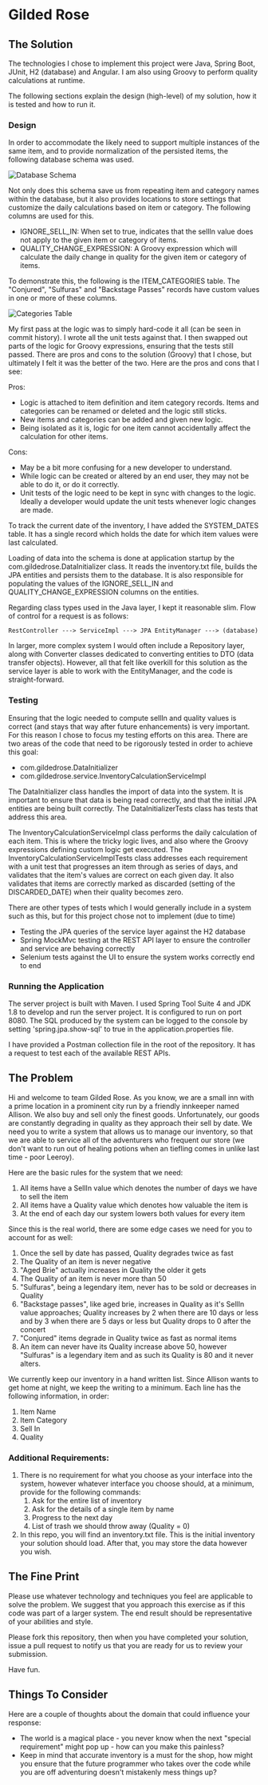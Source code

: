 # Gilded Rose

## The Solution

The technologies I chose to implement this project were Java, Spring Boot, JUnit, H2 (database) and Angular. I am also using Groovy to perform quality calculations at runtime.

The following sections explain the design (high-level) of my solution, how it is tested and how to run it.

### Design
In order to accommodate the likely need to support multiple instances of the same item, and to provide normalization of the persisted items, the following database schema was used.

![Database Schema](Doc/schema.png)

Not only does this schema save us from repeating item and category names within the database, but it also provides locations to store settings that customize the daily calculations based on item or category. The following columns are used for this.

* IGNORE_SELL_IN: When set to true, indicates that the sellIn value does not apply to the given item or category of items.
* QUALITY_CHANGE_EXPRESSION: A Groovy expression which will calculate the daily change in quality for the given item or category of items.

To demonstrate this, the following is the ITEM_CATEGORIES table. The "Conjured", "Sulfuras" and "Backstage Passes" records have custom values in one or more of these columns.

![Categories Table](Doc/categories-table.png)

My first pass at the logic was to simply hard-code it all (can be seen in commit history). I wrote all the unit tests against that. I then swapped out parts of the logic for Groovy expressions, ensuring that the tests still passed. There are pros and cons to the solution (Groovy) that I chose, but ultimately I felt it was the better of the two. Here are the pros and cons that I see:

Pros:
  * Logic is attached to item definition and item category records. Items and categories can be renamed or deleted and the logic still sticks.
  * New items and categories can be added and given new logic.
  * Being isolated as it is, logic for one item cannot accidentally affect the calculation for other items.

Cons:
  * May be a bit more confusing for a new developer to understand.
  * While logic can be created or altered by an end user, they may not be able to do it, or do it correctly.
  * Unit tests of the logic need to be kept in sync with changes to the logic. Ideally a developer would update the unit tests whenever logic changes are made.

To track the current date of the inventory, I have added the SYSTEM_DATES table. It has a single record which holds the date for which item values were last calculated.

Loading of data into the schema is done at application startup by the com.gildedrose.DataInitializer class. It reads the inventory.txt file, builds the JPA entities and persists them to the database. It is also responsible for populating the values of the IGNORE_SELL_IN and QUALITY_CHANGE_EXPRESSION columns on the entities.

Regarding class types used in the Java layer, I kept it reasonable slim. Flow of control for a request is as follows:
	
	RestController ---> ServiceImpl ---> JPA EntityManager ---> (database)

In larger, more complex system I would often include a Repository layer, along with Converter classes dedicated to converting entities to DTO (data transfer objects). However, all that felt like overkill for this solution as the service layer is able to work with the EntityManager, and the code is straight-forward.

### Testing
Ensuring that the logic needed to compute sellIn and quality values is correct (and stays that way after future enhancements) is very important. For this reason I chose to focus my testing efforts on this area. There are two areas of the code that need to be rigorously tested in order to achieve this goal:

* com.gildedrose.DataInitializer
* com.gildedrose.service.InventoryCalculationServiceImpl

The DataInitializer class handles the import of data into the system. It is important to ensure that data is being read correctly, and that the initial JPA entities are being built correctly. The DataInitializerTests class has tests that address this area.

The InventoryCalculationServiceImpl class performs the daily calculation of each item. This is where the tricky logic lives, and also where the Groovy expressions defining custom logic get executed. The InventoryCalculationServiceImplTests class addresses each requirement with a unit test that progresses an item through as series of days, and validates that the item's values are correct on each given day. It also validates that items are correctly marked as discarded (setting of the DISCARDED_DATE) when their quality becomes zero.

There are other types of tests which I would generally include in a system such as this, but for this project chose not to implement (due to time)
* Testing the JPA queries of the service layer against the H2 database
* Spring MockMvc testing at the REST API layer to ensure the controller and service are behaving correctly
* Selenium tests against the UI to ensure the system works correctly end to end

### Running the Application
The server project is built with Maven. I used Spring Tool Suite 4 and JDK 1.8 to develop and run the server project.
It is configured to run on port 8080.
The SQL produced by the system can be logged to the console by setting 'spring.jpa.show-sql' to true in the application.properties file.

I have provided a Postman collection file in the root of the repository. It has a request to test each of the available REST APIs.

## The Problem
Hi and welcome to team Gilded Rose. As you know, we are a small inn with a prime location in a prominent city run by a friendly innkeeper named Allison. We also buy and sell only the finest goods. Unfortunately, our goods are constantly degrading in quality as they approach their sell by date. We need you to write a system that allows us to manage our inventory, so that we are able to service all of the adventurers who frequent our store (we don't want to run out of healing potions when an tiefling comes in unlike last time - poor Leeroy).

Here are the basic rules for the system that we need:

1. All items have a SellIn value which denotes the number of days we have to sell the item
2. All items have a Quality value which denotes how valuable the item is
3. At the end of each day our system lowers both values for every item

Since this is the real world, there are some edge cases we need for you to account for as well:

1. Once the sell by date has passed, Quality degrades twice as fast
2. The Quality of an item is never negative
3. "Aged Brie" actually increases in Quality the older it gets
4. The Quality of an item is never more than 50
5. "Sulfuras", being a legendary item, never has to be sold or decreases in Quality
6. "Backstage passes", like aged brie, increases in Quality as it's SellIn value approaches; Quality increases by 2 when there are 10 days or less and by 3 when there are 5 days or less but Quality drops to 0 after the concert
7. "Conjured" items degrade in Quality twice as fast as normal items
8. An item can never have its Quality increase above 50, however "Sulfuras" is a legendary item and as such its Quality is 80 and it never alters.

We currently keep our inventory in a hand written list. Since Allison wants to get home at night, we keep the writing to a minimum. Each line has the following information, in order:

1. Item Name
2. Item Category
3. Sell In
4. Quality

### Additional Requirements:
1. There is no requirement for what you choose as your interface into the system, however whatever interface you choose should, at a minimum, provide for the following commands:
	1. Ask for the entire list of inventory
	2. Ask for the details of a single item by name
	3. Progress to the next day
	4. List of trash we should throw away (Quality = 0)
2. In this repo, you will find an inventory.txt file. This is the initial inventory your solution should load. After that, you may store the data however you wish.

## The Fine Print
Please use whatever technology and techniques you feel are applicable to solve the problem. We suggest that you approach this exercise as if this code was part of a larger system. The end result should be representative of your abilities and style.

Please fork this repository, then when you have completed your solution, issue a pull request to notify us that you are ready for us to review your submission.

Have fun.

## Things To Consider
Here are a couple of thoughts about the domain that could influence your response:

* The world is a magical place - you never know when the next "special requirement" might pop up - how can you make this painless?
* Keep in mind that accurate inventory is a must for the shop, how might you ensure that the future programmer who takes over the code while you are off adventuring doesn't mistakenly mess things up?